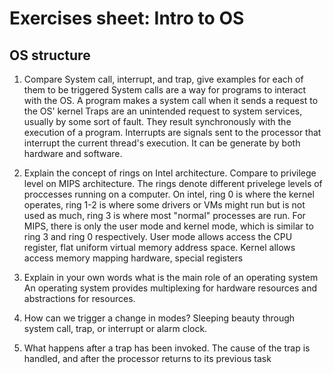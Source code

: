# Exercises sheet: Intro to OS


## OS structure

1. Compare System call, interrupt, and trap, give examples for each of them to be triggered
   System calls are a way for programs to interact with the OS. A program makes a system call when it sends a request to the OS' kernel
   Traps are an unintended request to system services, usually by some sort of fault. They result synchronously with the execution of a program.
   Interrupts are signals sent to the processor that interrupt the current thread's execution. It can be generate by both hardware and software.

3. Explain the concept of rings on Intel architecture. Compare to privilege level on MIPS architecture.
   The rings denote different privelege levels of proccesses running on a computer. On intel, ring 0 is where the kernel operates, ring 1-2 is where some drivers or VMs might run but is not used as much, ring 3 is where most "normal" processes are run.
   For MIPS, there is only the user mode and kernel mode, which is similar to ring 3 and ring 0 respectively. User mode allows access the CPU register, flat uniform virtual memory address space. Kernel allows access memory mapping hardware, special registers
5. Explain in your own words what is the main role of an operating system
   An operating system provides multiplexing for hardware resources and abstractions for resources.
6. How can we trigger a change in modes?
   Sleeping beauty through system call, trap, or interrupt or alarm clock.
7. What happens after a trap has been invoked.
   The cause of the trap is handled, and after the processor returns to its previous task
   <!--


1. An interrupt is a signal sent to the processor that interrupt (hence the name) the current execution thread. It can be generated by hardware (e.g. memory) or software. A trap is a software generated synchronous interrupts. It may be the result of a fault (e.g. division by zero). A system call is a way for programs to interact with the operating system. A computer program makes a system call when it makes a request to the operating system’s kernel. 

2. Intel architecture have 4 Rings (0 to 3). The most privileged ring is Ring 0 which contains the kernel and the most privileged is Ring 3 which contains userspace processes. Ring 1/2 are designed for things such as driver, but are in practice not used by operating systems such as Linux. The Ring restrict the execution of certain type of instructions and memory accesses. MIPS architecture only have two privilege levels.

3. A computer program that Multiplexes hardware resources and implements resource abstractions. It helps managing the hardware while hiding any complexity using abstractions.

4. Sleeping beauty approach: can be done through: trap, interrupts and system calls.
Alarm clock approach.

5. After handling the cause of the trap, the process returns to its previous activity.







